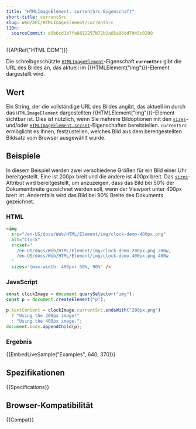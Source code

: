 ```yaml
---
title: "HTMLImageElement: currentSrc-Eigenschaft"
short-title: currentSrc
slug: Web/API/HTMLImageElement/currentSrc
l10n:
  sourceCommit: e9b6cd1b7fa8612257b72b2a85a96dd7d45c0200
---
```


{{APIRef("HTML DOM")}}

Die schreibgeschützte [`HTMLImageElement`](/de/docs/Web/API/HTMLImageElement)-Eigenschaft **`currentSrc`** gibt die URL des Bildes an, das aktuell im {{HTMLElement("img")}}-Element dargestellt wird.

## Wert

Ein String, der die vollständige URL des Bildes angibt, das aktuell im durch das `HTMLImageElement` dargestellten {{HTMLElement("img")}}-Element sichtbar ist. Dies ist nützlich, wenn Sie mehrere Bildoptionen mit den [`sizes`](/de/docs/Web/API/HTMLImageElement/sizes)- und/oder [`HTMLImageElement.srcset`](/de/docs/Web/API/HTMLImageElement/srcset)-Eigenschaften bereitstellen. `currentSrc` ermöglicht es Ihnen, festzustellen, welches Bild aus dem bereitgestellten Bildsatz vom Browser ausgewählt wurde.

## Beispiele

In diesem Beispiel werden zwei verschiedene Größen für ein Bild einer Uhr bereitgestellt. Eine ist 200px breit und die andere ist 400px breit. Das [`sizes`](/de/docs/Web/HTML/Reference/Elements/img#sizes)-Attribut wird bereitgestellt, um anzuzeigen, dass das Bild bei 50% der Dokumentbreite gezeichnet werden soll, wenn der Viewport unter 400px breit ist. Andernfalls wird das Bild bei 90% Breite des Dokuments gezeichnet.

### HTML

```html
<img
  src="/en-US/docs/Web/HTML/Element/img/clock-demo-400px.png"
  alt="Clock"
  srcset="
    /en-US/docs/Web/HTML/Element/img/clock-demo-200px.png 200w,
    /en-US/docs/Web/HTML/Element/img/clock-demo-400px.png 400w
  "
  sizes="(max-width: 400px) 50%, 90%" />
```

### JavaScript

```js
const clockImage = document.querySelector("img");
const p = document.createElement("p");

p.textContent = clockImage.currentSrc.endsWith("200px.png")
  ? "Using the 200px image!"
  : "Using the 400px image.";
document.body.appendChild(p);
```

### Ergebnis

{{EmbedLiveSample("Examples", 640, 370)}}

## Spezifikationen

{{Specifications}}

## Browser-Kompatibilität

{{Compat}}
